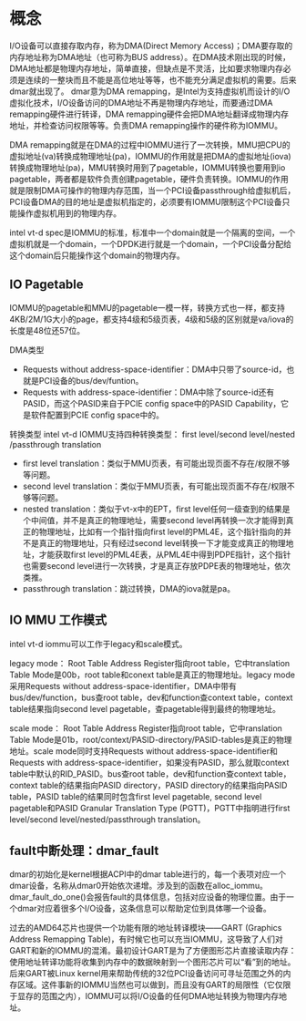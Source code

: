 # 概念

I/O设备可以直接存取内存，称为DMA(Direct Memory Access)；DMA要存取的内存地址称为DMA地址（也可称为BUS address）。在DMA技术刚出现的时候，DMA地址都是物理内存地址，简单直接，但缺点是不灵活，比如要求物理内存必须是连续的一整块而且不能是高位地址等等，也不能充分满足虚拟机的需要。后来dmar就出现了。 dmar意为DMA remapping，是Intel为支持虚拟机而设计的I/O虚拟化技术，I/O设备访问的DMA地址不再是物理内存地址，而要通过DMA remapping硬件进行转译，DMA remapping硬件会把DMA地址翻译成物理内存地址，并检查访问权限等等。负责DMA remapping操作的硬件称为IOMMU。

DMA remapping就是在DMA的过程中IOMMU进行了一次转换，MMU把CPU的虚拟地址(va)转换成物理地址(pa)，IOMMU的作用就是把DMA的虚拟地址(iova)转换成物理地址(pa)，MMU转换时用到了pagetable，IOMMU转换也要用到io pagetable，两者都是软件负责创建pagetable，硬件负责转换。IOMMU的作用就是限制DMA可操作的物理内存范围，当一个PCI设备passthrough给虚拟机后，PCI设备DMA的目的地址是虚拟机指定的，必须要有IOMMU限制这个PCI设备只能操作虚拟机用到的物理内存。

intel vt-d spec是IOMMU的标准，标准中一个domain就是一个隔离的空间，一个虚拟机就是一个domain，一个DPDK进行就是一个domain，一个PCI设备分配给这个domain后只能操作这个domain的物理内存。

## IO Pagetable

IOMMU的pagetable和MMU的pagetable一模一样，转换方式也一样，都支持4KB/2M/1G大小的page，都支持4级和5级页表，4级和5级的区别就是va/iova的长度是48位还57位。


DMA类型
- Requests without address-space-identifier：DMA中只带了source-id，也就是PCI设备的bus/dev/funtion。
- Requests with address-space-identifier：DMA中除了source-id还有PASID，而这个PASID来自于PCIE config space中的PASID Capability，它是软件配置到PCIE config space中的。

转换类型
intel vt-d IOMMU支持四种转换类型： first level/second level/nested /passthrough translation

- first level translation：类似于MMU页表，有可能出现页面不存在/权限不够等问题。
- second level translation：类似于MMU页表，有可能出现页面不存在/权限不够等问题。
- nested translation：类似于vt-x中的EPT，first level任何一级查到的结果是个中间值，并不是真正的物理地址，需要second level再转换一次才能得到真正的物理地址，比如有一个指针指向first level的PML4E，这个指针指向的并不是真正的物理地址，只有经过second level转换一下才能变成真正的物理地址，才能获取first level的PML4E表，从PML4E中得到PDPE指针，这个指针也需要second level进行一次转换，才是真正存放PDPE表的物理地址，依次类推。
- passthrough translation：跳过转换，DMA的iova就是pa。

## IO MMU 工作模式

intel vt-d iommu可以工作于legacy和scale模式。

legacy mode： Root Table Address Register指向root table，它中translation Table Mode是00b，root table和conext table是真正的物理地址。legacy mode采用Requests without address-space-identifier，DMA中带有bus/dev/function，bus查root table，dev和function查context table，context table结果指向second level pagetable，查pagetable得到最终的物理地址。

scale mode： Root Table Address Register指向root table，它中ranslation Table Mode是01b，root/context/PASID-directory/PASID-tables是真正的物理地址。scale mode同时支持Requests without address-space-identifier和Requests with address-space-identifier，如果没有PASID，那么就取context table中默认的RID_PASID。bus查root table，dev和function查context table，context table的结果指向PASID directory，PASID directory的结果指向PASID table，PASID table的结果同时包含first level pagetable, second level pagetable和PASID Granular Translation Type (PGTT)，PGTT中指明进行first level/second level/nested/passthrough translation。



## fault中断处理：dmar_fault

dmar的初始化是kernel根据ACPI中的dmar table进行的，每一个表项对应一个dmar设备，名称从dmar0开始依次递增。涉及到的函数在alloc_iommu。
dmar_fault_do_one()会报告fault的具体信息，包括对应设备的物理位置。由于一个dmar对应着很多个I/O设备，这条信息可以帮助定位到具体哪一个设备。

过去的AMD64芯片也提供一个功能有限的地址转译模块——GART (Graphics Address Remapping Table)，有时候它也可以充当IOMMU，这导致了人们对GART和新的IOMMU的混淆。最初设计GART是为了方便图形芯片直接读取内存：使用地址转译功能将收集到内存中的数据映射到一个图形芯片可以“看”到的地址。后来GART被Linux kernel用来帮助传统的32位PCI设备访问可寻址范围之外的内存区域。这件事新的IOMMU当然也可以做到，而且没有GART的局限性（它仅限于显存的范围之内），IOMMU可以将I/O设备的任何DMA地址转换为物理内存地址。